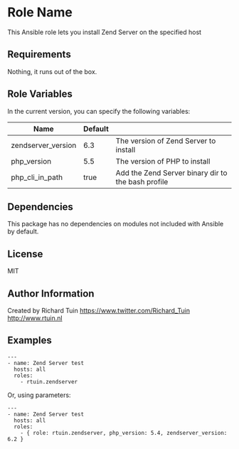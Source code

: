 Role Name
========

This Ansible role lets you install Zend Server on the specified host

Requirements
------------

Nothing, it runs out of the box.

Role Variables
--------------

In the current version, you can specify the following variables:

| Name               | Default |                                                    |
|--------------------|---------|----------------------------------------------------|
| zendserver_version | 6.3     | The version of Zend Server to install              |
| php_version        | 5.5     | The version of PHP to install                      |
| php_cli_in_path    | true    | Add the Zend Server binary dir to the bash profile |


Dependencies
------------

This package has no dependencies on modules not included with Ansible by default.

License
-------

MIT

Author Information
------------------

Created by Richard Tuin
https://www.twitter.com/Richard_Tuin
http://www.rtuin.nl

Examples
--------

```
---
- name: Zend Server test
  hosts: all
  roles:
    - rtuin.zendserver
```

Or, using parameters:

```
---
- name: Zend Server test
  hosts: all
  roles:
    - { role: rtuin.zendserver, php_version: 5.4, zendserver_version: 6.2 }
```
